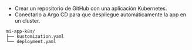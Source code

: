 - Crear un repositorio de GitHub con una aplicación Kubernetes.
- Conectarlo a Argo CD para que despliegue automáticamente la app en un cluster.


```
mi-app-k8s/
├── kustomization.yaml
└── deployment.yaml
```
